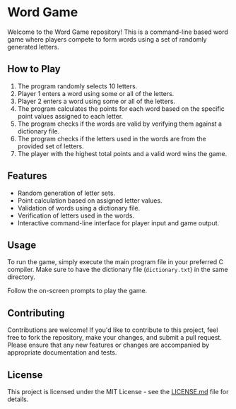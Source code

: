 # Word Game

Welcome to the Word Game repository! This is a command-line based word game where players compete to form words using a set of randomly generated letters.

## How to Play

1. The program randomly selects 10 letters.
2. Player 1 enters a word using some or all of the letters.
3. Player 2 enters a word using some or all of the letters.
4. The program calculates the points for each word based on the specific point values assigned to each letter.
5. The program checks if the words are valid by verifying them against a dictionary file.
6. The program checks if the letters used in the words are from the provided set of letters.
7. The player with the highest total points and a valid word wins the game.

## Features

- Random generation of letter sets.
- Point calculation based on assigned letter values.
- Validation of words using a dictionary file.
- Verification of letters used in the words.
- Interactive command-line interface for player input and game output.

## Usage

To run the game, simply execute the main program file in your preferred C compiler. Make sure to have the dictionary file (`dictionary.txt`) in the same directory.

Follow the on-screen prompts to play the game.

## Contributing

Contributions are welcome! If you'd like to contribute to this project, feel free to fork the repository, make your changes, and submit a pull request. Please ensure that any new features or changes are accompanied by appropriate documentation and tests.

## License

This project is licensed under the MIT License - see the [LICENSE.md](LICENSE.md) file for details.

